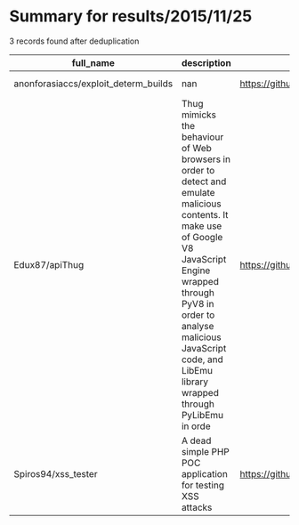 
# Summary for results/2015/11/25
    
3 records found after deduplication

| full_name | description | html_url | matched_list | matched_count | pushed_at | size | stargazers_count | language | forks_count | vul_ids |
|--------------------------------------|------------------------------------------------------------------------------------------------------------------------------------------------------------------------------------------------------------------------------------------------------------------|---------------------------------------------------------|----------------|-----------------|---------------------------|--------|--------------------|------------|---------------|-----------|
| anonforasiaccs/exploit_determ_builds | nan | https://github.com/anonforasiaccs/exploit_determ_builds | ['exploit'] | 1 | 2015-11-25 09:57:35+00:00 | 22 | 0 | C | 0 | [] |
| Edux87/apiThug | Thug mimicks the behaviour of Web browsers in order to detect and emulate malicious contents. It make use of Google V8 JavaScript Engine wrapped through PyV8 in order to analyse malicious JavaScript code, and LibEmu library wrapped through PyLibEmu in orde | https://github.com/Edux87/apiThug | ['shellcode'] | 1 | 2015-11-25 19:23:25+00:00 | 6 | 1 | Python | 0 | [] |
| Spiros94/xss_tester | A dead simple PHP POC application for testing XSS attacks | https://github.com/Spiros94/xss_tester | ['attack poc'] | 1 | 2015-11-25 22:15:34+00:00 | 8 | 0 | PHP | 0 | [] |
